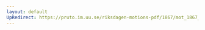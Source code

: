 ```yaml
---
layout: default
UpRedirect: https://pruto.im.uu.se/riksdagen-motions-pdf/1867/mot_1867__ak__192/mot_1867__ak__192-002.pdf
---
```


